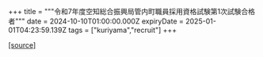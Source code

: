 +++
title = """令和7年度空知総合振興局管内町職員採用資格試験第1次試験合格者"""
date = 2024-10-10T01:00:00.000Z
expiryDate = 2025-01-01T04:23:59.139Z
tags = ["kuriyama","recruit"]
+++


[[source]](https://www.town.kuriyama.hokkaido.jp/site/saiyou/29107.html)
